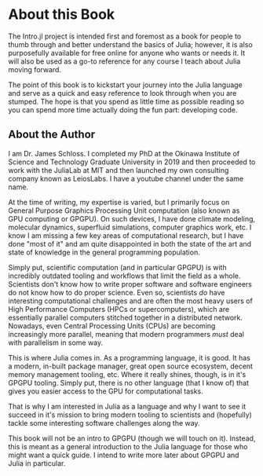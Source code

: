 # About this Book

The Intro.jl project is intended first and foremost as a book for people to thumb through and better understand the basics of Julia; however, it is also purposefully available for free online for anyone who wants or needs it.
It will also be used as a go-to reference for any course I teach about Julia moving forward.

The point of this book is to kickstart your journey into the Julia language and serve as a quick and easy reference to look through when you are stumped.
The hope is that you spend as little time as possible reading so you can spend more time actually doing the fun part: developing code.

## About the Author

I am Dr. James Schloss.
I completed my PhD at the Okinawa Institute of Science and Technology Graduate University in 2019 and then proceeded to work with the JuliaLab at MIT and then launched my own consulting company known as LeiosLabs.
I have a youtube channel under the same name.

At the time of writing, my expertise is varied, but I primarily focus on General Purpose Graphics Processing Unit computation (also known as GPU computing or GPGPU).
On such devices, I have done climate modeling, molecular dynamics, superfluid simulations, computer graphics work, etc.
I know I am missing a few key areas of computational research, but I have done "most of it" and am quite disappointed in both the state of the art and state of knowledge in the general programming population.

Simply put, scientific computation (and in particular GPGPU) is with incredibly outdated tooling and workflows that limit the field as a whole.
Scientists don't know how to write proper software and software engineers do not know how to do proper science.
Even so, scientists *do* have interesting computational challenges and are often the most heavy users of High Performance Computers (HPCs or supercomputers), which are essentially parallel computers stitched together in a distributed network.
Nowadays, even  Central Processing Units (CPUs) are becoming increasingly more parallel, meaning that modern programmers *must* deal with parallelism in some way.

This is where Julia comes in.
As a programming language, it is good.
It has a modern, in-built package manager, great open source ecosystem, decent memory management tooling, etc.
Where it really shines, though, is in it's GPGPU tooling.
Simply put, there is no other language (that I know of) that gives you easier access to the GPU for computational tasks.

That is why I am interested in Julia as a language and why I want to see it succeed in it's mission to bring modern tooling to scientists and (hopefully) tackle some interesting software challenges along the way.

This book will not be an intro to GPGPU (though we will touch on it).
Instead, this is meant as a general introduction to the Julia language for those who might want a quick guide.
I intend to write more later about GPGPU and Julia in particular.



